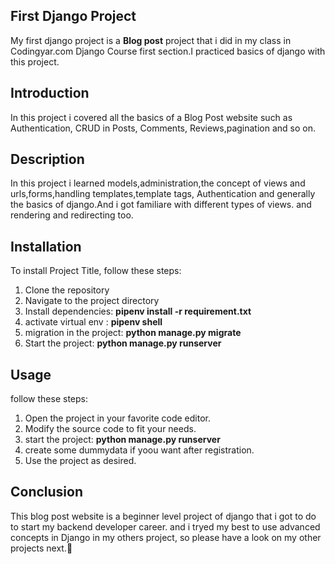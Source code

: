 ## **First Django Project**

My first django project is a **Blog post** project that i did in my class in Codingyar.com Django Course first section.I practiced basics of django with this project.

## **Introduction**

In this project i covered all the basics of a Blog Post website such as Authentication, CRUD in Posts, Comments, Reviews,pagination and so on.

##  **Description**
In this project i learned models,administration,the concept of views and urls,forms,handling templates,template tags, Authentication and generally the basics of django.And i got familiare with different types of views.
and rendering and redirecting too.

## **Installation**

To install Project Title, follow these steps:

1. Clone the repository
2. Navigate to the project directory
3. Install dependencies: **pipenv install -r requirement.txt**
4. activate virtual env :  **pipenv shell**
5. migration in the project: **python manage.py migrate** 
6. Start the project: **python manage.py runserver**

## **Usage**

follow these steps:

1. Open the project in your favorite code editor.
2. Modify the source code to fit your needs.
3. start the project: **python manage.py runserver**
4. create some dummydata if yoou want after registration.
5. Use the project as desired.



## **Conclusion**

This blog post website is a beginner level project of django that i got to do to start my backend developer career. and i tryed my best to use advanced concepts in Django in my others project, so please have a look on my other projects next.👋
